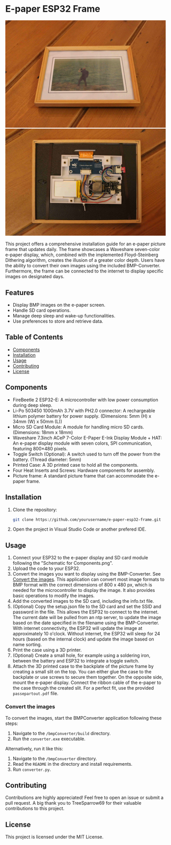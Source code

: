 # E-paper ESP32 Frame

![ESP e-paper frame](images/e-paper-esp32-frame.jpg?raw=true)
![ESP e-paper frame](images/e-paper-esp32-frame-backside.jpg?raw=true)

This project offers a comprehensive installation guide for an e-paper picture frame that updates daily. The frame showcases a Waveshare seven-color e-paper display, which, combined with the implemented Floyd-Steinberg Dithering algorithm, creates the illusion of a greater color depth. Users have the ability to convert their own images using the included BMP-Converter. Furthermore, the frame can be connected to the internet to display specific images on designated days.


## Features

- Display BMP images on the e-paper screen.
- Handle SD card operations.
- Manage deep sleep and wake-up functionalities.
- Use preferences to store and retrieve data.

## Table of Contents

- [Components](#components)
- [Installation](#installation)
- [Usage](#usage)
- [Contributing](#contributing)
- [License](#license)


## Components

- FireBeetle 2 ESP32-E: A microcontroller with low power consumption during deep sleep.
- Li-Po 503450 1000mAh 3.7V with PH2.0 connector: A rechargeable lithium polymer battery for power supply. (Dimensions: 5mm (H) x 34mm (W) x 50mm (L))
- Micro SD Card Module: A module for handling micro SD cards. (Dimensions: 18mm x 18mm)
- Waveshare 7.3inch ACeP 7-Color E-Paper E-Ink Display Module + HAT: An e-paper display module with seven colors, SPI communication, featuring 800×480 pixels.
- Toggle Switch (Optional): A switch used to turn off the power from the battery. (Thread diameter: 5mm)
- Printed Case: A 3D printed case to hold all the components.
- Four Heat Inserts and Screws: Hardware components for assembly.
- Picture frame: A standard picture frame that can accommodate the e-paper frame.


## Installation

1. Clone the repository:
	```sh
	git clone https://github.com/yourusername/e-paper-esp32-frame.git
	```
2. Open the project in Visual Studio Code or another prefered IDE.

## Usage

1. Connect your ESP32 to the e-paper display and SD card module following the "Schematic for Components.png".
2. Upload the code to your ESP32.
3. Convert the images you want to display using the BMP-Converter. See [Convert the images](#convert-the-images). This application can convert most image formats to BMP format with the correct dimensions of 800 x 480 px, which is needed for the microcontroller to display the image. It also provides basic operations to modify the images.
4. Add the converted images to the SD card, including the info.txt file.
5. (Optional) Copy the setup.json file to the SD card and set the SSID and password in the file. This allows the ESP32 to connect to the internet. The current date will be pulled from an ntp server, to update the image based on the date specified in the filename using the BMP-Converter. With internet connectivity, the ESP32 will update the image at approximately 10 o'clock. Without internet, the ESP32 will sleep for 24 hours (based on the internal clock) and update the image based on name sorting.
6. Print the case using a 3D printer.
7. (Optional) Create a small hole, for example using a soldering iron, between the battery and ESP32 to integrate a toggle switch.
8. Attach the 3D printed case to the backplate of the picture frame by creating a small slit on the top. You can either glue the case to the backplate or use screws to secure them together. On the opposite side, mount the e-paper display. Connect the ribbon cable of the e-paper to the case through the created slit. For a perfect fit, use the provided `passepartout.pdf` file.

### Convert the images

To convert the images, start the BMPConverter application following these steps:

1. Navigate to the `/bmpConverter/build` directory.
2. Run the `converter.exe` executable.

Alternatively, run it like this:
1. Navigate to the `/bmpConverter` directory.
2. Read the `README` in the directory and install requirements.
3. Run `converter.py`.

## Contributing

Contributions are highly appreciated! Feel free to open an issue or submit a pull request. A big thank you to TreeSparrow69 for their valuable contributions to this project.

## License

This project is licensed under the MIT License.
